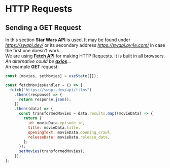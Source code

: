 # HTTP Requests
## Sending a **GET** Request
In this section **Star Wars API** is used. It may be found under *https://swapi.dev/* or its secondary address *https://swapi.py4e.com/* in case the first one doesn't work...  
We are using [**Fetch API**](https://developer.mozilla.org/en-US/docs/Web/API/Fetch_API) for making HTTP Requests. It is built in all browsers. *An alternative could be [**axios**](https://axios-http.com/docs/intro)*...  
An example **GET** request:
```javascript
const [movies, setMovies] = useState([]);

const fetchMoviesHandler = () => {
  fetch("https://swapi.dev/api/films")
    .then((response) => {
      return response.json();
    })
    .then((data) => {
      const transformedMovies = data.results.map((movieData) => {
        return {
          id: movieData.episode_id,
          title: movieData.title,
          openingText: movieData.opening_crawl,
          releaseDate: movieData.release_date,
        };
      });
      setMovies(transformedMovies);
    });
};
```